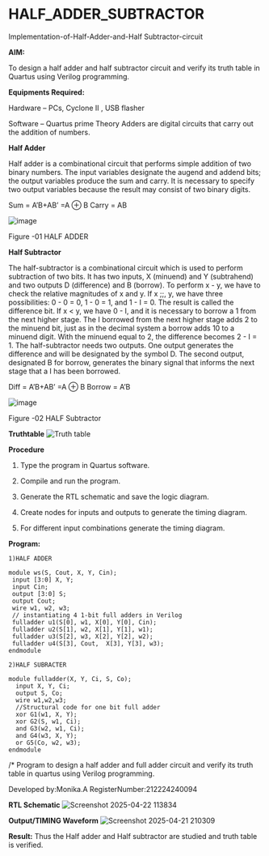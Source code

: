 # HALF_ADDER_SUBTRACTOR

Implementation-of-Half-Adder-and-Half Subtractor-circuit

**AIM:**

To design a half adder and half subtractor circuit and verify its truth table in Quartus using Verilog programming.

**Equipments Required:**

Hardware – PCs, Cyclone II , USB flasher 

Software – Quartus prime Theory Adders are digital circuits that carry out the addition of numbers.

**Half Adder**

Half adder is a combinational circuit that performs simple addition of two binary numbers. The input variables designate the augend and addend bits; the output variables produce the sum and carry. It is necessary to specify two output variables because the result may consist of two binary digits.

Sum = A’B+AB’ =A ⊕ B Carry = AB

![image](https://github.com/naavaneetha/HALF_ADDER_SUBTRACTOR/assets/154305477/bd4a0b2c-cdbc-4184-ab08-81578f121e1f)

Figure -01 HALF ADDER

**Half Subtractor**

The half-subtractor is a combinational circuit which is used to perform subtraction of two bits. It has two inputs, X (minuend) and Y (subtrahend) and two outputs D (difference) and B (borrow). To perform x - y, we have to check the relative magnitudes of x and y. If x ;;, y, we have three possibilities: 0 - 0 = 0, 1 - 0 = 1, and 1 - I = 0. The result is called the difference bit. If x < y, we have 0 - I, and it is necessary to borrow a 1 from the next higher stage. The I borrowed from the next higher stage adds 2 to the minuend bit, just as in the decimal system a borrow adds 10 to a minuend digit. With the minuend equal to 2, the difference becomes 2 - I = 1. The half-subtractor needs two outputs. One output generates the difference and will be designated by the symbol D. The second output, designated B for borrow, generates the binary signal that informs the next stage that a I has been borrowed. 

Diff = A’B+AB’ =A ⊕ B
Borrow = A’B

 ![image](https://github.com/naavaneetha/HALF_ADDER_SUBTRACTOR/assets/154305477/d76b099c-513f-4e7c-843a-e2fd028a531a)

Figure -02 HALF Subtractor

**Truthtable**
![Truth table](https://github.com/user-attachments/assets/218d2128-7259-44ee-b64b-78d5dda393e2)


**Procedure**

1.	Type the program in Quartus software.

2.	Compile and run the program.

3.	Generate the RTL schematic and save the logic diagram.

4.	Create nodes for inputs and outputs to generate the timing diagram.

5.	For different input combinations generate the timing diagram.


**Program:**
```
1)HALF ADDER

module ws(S, Cout, X, Y, Cin);
 input [3:0] X, Y;
 input Cin;
 output [3:0] S;
 output Cout;
 wire w1, w2, w3;
 // instantiating 4 1-bit full adders in Verilog
 fulladder u1(S[0], w1, X[0], Y[0], Cin);
 fulladder u2(S[1], w2, X[1], Y[1], w1);
 fulladder u3(S[2], w3, X[2], Y[2], w2);
 fulladder u4(S[3], Cout,  X[3], Y[3], w3);
endmodule
```
```
2)HALF SUBRACTER

module fulladder(X, Y, Ci, S, Co);
  input X, Y, Ci;
  output S, Co;
  wire w1,w2,w3;
  //Structural code for one bit full adder
  xor G1(w1, X, Y);
  xor G2(S, w1, Ci);
  and G3(w2, w1, Ci);
  and G4(w3, X, Y);
  or G5(Co, w2, w3);
endmodule
```

/* Program to design a half adder and full adder circuit and verify its truth table in quartus using Verilog programming.

Developed by:Monika.A 
RegisterNumber:212224240094

**RTL Schematic**
![Screenshot 2025-04-22 113834](https://github.com/user-attachments/assets/b44a0838-52dc-4030-a07d-1c2a6244808b)


**Output/TIMING Waveform**
![Screenshot 2025-04-21 210309](https://github.com/user-attachments/assets/b47e1936-e9c0-4512-a54c-c116c980a4cd)


**Result:**
Thus the Half adder and Half subtractor are studied and truth table is verified.
